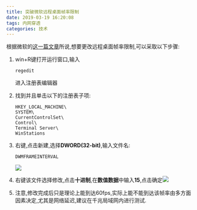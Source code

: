 ```yaml
---
title: 突破微软远程桌面帧率限制
date: 2019-03-19 16:20:08
tags: 内网穿透
categories: 技术
---
```


根据微软的[这一篇文章](<https://support.microsoft.com/zh-cn/help/2885213/frame-rate-is-limited-to-30-fps-in-windows-8-and-windows-server-2012-r>)所说,想要更改远程桌面帧率限制,可以采取以下步骤:

1. win+R键打开运行窗口,输入

   ```
   regedit
   ```

   进入注册表编辑器

   <!-- more -->

2. 找到并且单击以下的注册表子项:

   ```
   HKEY_LOCAL_MACHINE\
   SYSTEM\
   CurrentControlSet\
   Control\
   Terminal Server\
   WinStations
   ```

3. 右键,点击新建,选择**DWORD(32-bit)**,输入文件名:

   ```
   DWMFRAMEINTERVAL
   ```

   ![](https://i.loli.net/2019/03/19/5c90b478429f4.png)

4. 右键该文件选择修改,点击**十进制**,在**数值数据**中输入**15**,点击确定![](https://i.loli.net/2019/03/19/5c90b5c463d20.png)

5. 注意,修改完成后只是理论上能到达60fps,实际上能不能到达该帧率由多方面因素决定,尤其是网络延迟,建议在千兆局域网内进行测试.

